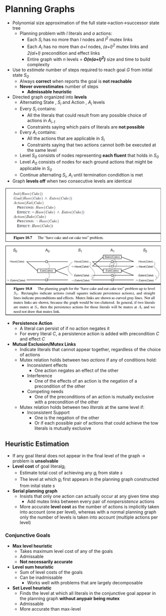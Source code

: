 # Planning Graphs
* Polynomial size approximation of the full state->action->successor state tree
    * Planning problem with *l* literals and *a* actions:
        * Each *S<sub>i</sub>* has no more than *l* nodes and *l<sup>2</sup>* mutex links
        * Each *A<sub>i</sub>* has no more than *a+l* nodes, *(a+l)<sup>2</sup>* mutex links and *2(al+l)* precondition and effect links
        * Entire graph with *n* levels = ***O(n(a+l)<sup>2</sup>)*** size and time to build complexity
* Use to *estimate* number of steps required to reach goal *G* from initial state *S<sub>0</sub>*
    * Always **correct** when reports the goal is **not reachable**
    * **Never overestimates** number of steps
        * **Admissable heuristic**
* Directed graph organized into **levels**
    * Alternating State , *S<sub>i</sub>* and Action , *A<sub>i</sub>* levels
    * Every *S<sub>i</sub>* contains:
        * All the literals that could result from any possible choice of actions in *A<sub>i-1</sub>*
        * Constraints saying which pairs of literals are **not possible**
    * Every *A<sub>i</sub>* contains:
        * All the actions that are applicable in *S<sub>i</sub>*
        * Constraints saying that two actions cannot both be executed at the same level
    * Level *S<sub>0</sub>* consists of nodes representing **each fluent** that holds in *S<sub>0</sub>*
    * Level *A<sub>0</sub>* consists of nodes for each ground actions that might be applicable in *S<sub>0</sub>*
    * Continue alternating *S<sub>i</sub>*, *A<sub>i</sub>* until termination condidtion is met
* Graph **levels off** when two consecutive levels are identical

![](../images/2017-11-19-14-09-03.png)

* **Persistence Action**
    * A literal can persist of if no action negates it
    * For every literal *C*, a persistence action is added with precondition *C* and effect *C*
* **Mutual Exclusion/Mutex Links**
    * Indicate literals that cannot appear together, regardless of the choice of actions
    * Mutex relation holds between two *actions* if any of conditions hold:
        * Inconsistent effects
            * One action negates an effect of the other
        * Interference
            * One of the effects of an action is the negation of a precondition of the other
        * Competing needs
            * One of the preconditions of an action is mutually exclusive with a precondition of the other
    * Mutex relation holds between two *literals* at the same level if:
        * Inconsistent Support
            * One is the negation of the other
            * Or if each possible pair of actions that could achieve the tow literals is mutually exclusive

## Heuristic Estimation
* If any goal literal does not appear in the final level of the graph -> problem is **unsolvable**
* **Level cost** of goal literal*g<sub>i</sub>*
    * Estimate total cost of achieving any *g<sub>i</sub>* from state *s*
    * The level at which *g<sub>i</sub>* first appears in the planning graph constructed from inital state *s*
* **Serial planning graph**
    * Insists that only one action can actually occur at any given time step
        * Add mutex links between every pair of *nonpersistence* actions
    * More accurate **level cost** as the number of actions is implicitly taken into account (one per level), whereas with a normal planning graph only the number of levels is taken into account (multiple actions per level)
### Conjunctive Goals
* **Max level heuristic** 
    * Takes maximum level cost of any of the goals
    * Admissable
    * **Not necessarily accurate**
* **Level sum heuristic**
    * Sum of level costs of the goals
    * Can be inadmissable
        * Works well with problems that are largely decomposable
* **Set Level heuristic**
    * Finds the level at which all literals in the conjunctive goal appear in the planning graph **without anypair being mutex**
    * Admissable
    * More accurate than max-level
    
